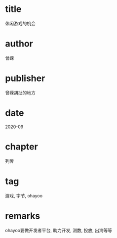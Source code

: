 # title
休闲游戏的机会

# author
曾嵘

# publisher
曾嵘胡扯的地方

# date
2020-09

# chapter
列传

# tag
游戏, 字节, ohayoo

# remarks
ohayoo要做开发者平台, 助力开发, 测数, 投放, 出海等等

